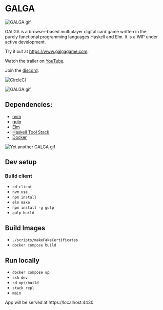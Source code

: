 # GALGA
![GALGA gif](https://user-images.githubusercontent.com/3668870/145656414-8a6c26a0-3fa2-4e22-955f-29719a02e04a.gif)

GALGA is a browser-based multiplayer digital card game written in the purely functional programming languages Haskell and Elm. It is a WIP under active development.

Try it out at https://www.galgagame.com.

Watch the trailer on [YouTube](https://youtu.be/W_OH2loa1nc).

Join the [discord](https://discord.gg/SVXXej4).

[![CircleCI](https://circleci.com/gh/RoganMurley/GALGAGAME.svg?style=shield)](https://circleci.com/gh/RoganMurley/GALGAGAME)


![GALGA gif](https://user-images.githubusercontent.com/3668870/145655826-3e02cb61-300a-42da-8454-aa8d0d3b6ba5.gif)


## Dependencies:
* [nvm](https://github.com/nvm-sh/nvm)
* [gulp](https://www.npmjs.com/package/gulp)
* [Elm](https://guide.elm-lang.org/install/elm.html)
* [Haskell Tool Stack](https://docs.haskellstack.org/en/stable/README/)
* [Docker](https://docs.docker.com/engine/installation/)

![Yet another GALGA gif](https://user-images.githubusercontent.com/3668870/145656874-6f0223d8-d918-4043-9001-e3a3844c65fc.gif)

## Dev setup

### Build client
* `cd client`
* `nvm use`
* `npm install`
* `elm make`
* `npm install -g gulp`
* `gulp build`

## Build Images
* `./scripts/makeFakeCertificates`
* `docker compose build`

## Run locally
* `docker compose up`
* `ssh dev`
* `cd opt/build`
* `stack repl`
* `main`

App will be served at https://localhost:4430.
